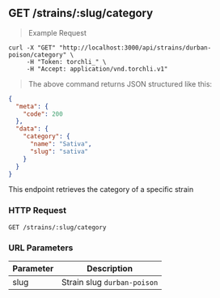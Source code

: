 ## GET /strains/:slug/category

> Example Request

```shell
curl -X "GET" "http://localhost:3000/api/strains/durban-poison/category" \
     -H "Token: torchli_" \
     -H "Accept: application/vnd.torchli.v1"
```

> The above command returns JSON structured like this:

```json
{
  "meta": {
    "code": 200
  },
  "data": {
    "category": {
      "name": "Sativa",
      "slug": "sativa"
    }
  }
}
```

This endpoint retrieves the category of a specific strain

### HTTP Request

`GET /strains/:slug/category`

### URL Parameters

Parameter | Description
--------- | -----------
slug | Strain slug `durban-poison`
